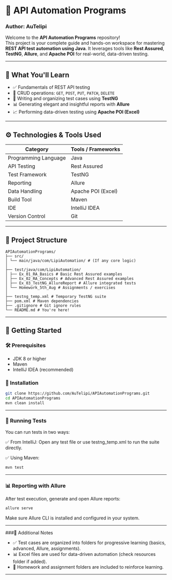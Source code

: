 # 🚀 API Automation Programs

### Author: AuTelipi

Welcome to the **API Automation Programs** repository!  
This project is your complete guide and hands-on workspace for mastering **REST API test automation using Java**. It leverages tools like **Rest Assured**, **TestNG**, **Allure**, and **Apache POI** for real-world, data-driven testing.

---

## 📘 What You'll Learn

- ✅ Fundamentals of REST API testing
- 🔄 CRUD operations: `GET`, `POST`, `PUT`, `PATCH`, `DELETE`
- 🧪 Writing and organizing test cases using **TestNG**
- 📊 Generating elegant and insightful reports with **Allure**
- 📈 Performing data-driven testing using **Apache POI (Excel)**

---

## ⚙️ Technologies & Tools Used

| Category               | Tools / Frameworks                               |
|------------------------|--------------------------------------------------|
| Programming Language   | Java                                             |
| API Testing            | Rest Assured                                     |
| Test Framework         | TestNG                                           |
| Reporting              | Allure                                           |
| Data Handling          | Apache POI (Excel)                               |
| Build Tool             | Maven                                            |
| IDE                    | IntelliJ IDEA                                    |
| Version Control        | Git                                              |

---

## 📁 Project Structure
```
APIAutomationPrograms/
├── src/
│ └── main/java/com/LipiAutomation/ # (If any core logic)
│
├── test/java/com/LipiAutomation/
│ ├── Ex_01_RA_Basics # Basic Rest Assured examples
│ ├── Ex_02_RA_Concepts # Advanced Rest Assured examples
│ ├── Ex_03_TestNG_AllureReport # Allure integrated tests
│ └── Homework_5th_Aug # Assignments / exercises
│
├── testng_temp.xml # Temporary TestNG suite
├── pom.xml # Maven dependencies
├── .gitignore # Git ignore rules
└── README.md # You're here!
```

---

## 🚀 Getting Started

### 🛠️ Prerequisites
- JDK 8 or higher
- Maven
- IntelliJ IDEA (recommended)

### 🔧 Installation

```bash
git clone https://github.com/AuTelipi/APIAutomationPrograms.git
cd APIAutomationPrograms
mvn clean install
```

---

### 🧪 Running Tests
You can run tests in two ways:

✅ From IntelliJ:
Open any test file or use testng_temp.xml to run the suite directly.

✅ Using Maven:
```bash
mvn test
```

---

### 📊 Reporting with Allure
After test execution, generate and open Allure reports:
```bash
allure serve
```
Make sure Allure CLI is installed and configured in your system.

---

###📎 Additional Notes
- ✅ Test cases are organized into folders for progressive learning (basics, advanced, Allure, assignments).
- 📊 Excel files are used for data-driven automation (check resources folder if added).
- 📝 Homework and assignment folders are included to reinforce learning.

---
